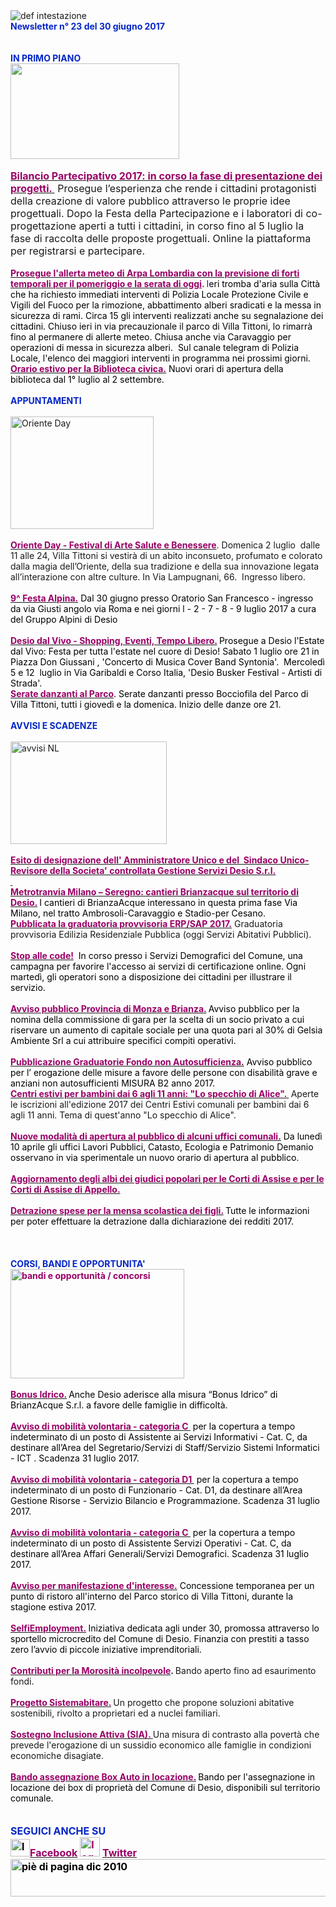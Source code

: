 <html><body><DIV>
<DIV>
<DIV>
<DIV>
<DIV><IMG border=0 alt="def intestazione" src="http://www.comune.desio.mb.it/servizi/gestionedocumentale/visualizzadocumento.aspx?id=6276"> 
<DIV>
<DIV><STRONG><FONT color=#0426c6>Newsletter n°&nbsp;23 del&nbsp;30 giugno 2017</FONT></STRONG></DIV>
<DIV>&nbsp;</DIV>
<DIV><FONT color=#0426c6><STRONG></STRONG></FONT>&nbsp;</DIV>
<DIV><FONT color=#0426c6><STRONG>IN PRIMO PIANO</STRONG></FONT></DIV>
<DIV><IMG border=0 alt="" src="http://www.comune.desio.mb.it/servizi/gestionedocumentale/visualizzadocumento.aspx?id=18999" width=270 height=153></DIV>
<DIV>&nbsp;</DIV>
<DIV><FONT size=+0><A title="" href="https://www.comune.desio.mb.it/servizi/notizie/notizie_fase02.aspx?ID=44486" target=_self><FONT size=+0><STRONG><FONT color=#990066>Bilancio Partecipativo 2017: in corso la fase di presentazione dei progetti.</FONT>&nbsp;</STRONG></FONT></A>&nbsp;Prosegue l’esperienza che rende i cittadini protagonisti della creazione di valore pubblico attraverso le proprie idee progettuali. Dopo la Festa della Partecipazione e i laboratori di co-progettazione aperti a tutti i cittadini, in corso&nbsp;fino al 5 luglio la fase di raccolta delle proposte progettuali. Online la piattaforma per registrarsi e partecipare.</FONT></DIV>
<DIV><FONT color=#0426c6></FONT>&nbsp;</DIV>
<DIV><FONT color=#0426c6><A title="" href="https://t.me/Polizia_Locale_Desio" target=_self><FONT color=#990066><STRONG>Prosegue l'allerta meteo di Arpa Lombardia con la previsione di forti temporali per il pomeriggio e la serata di oggi</STRONG></FONT></A><FONT color=#990066><STRONG>. </STRONG></FONT>I<FONT color=#000000>eri tromba d'aria sulla Città che ha richiesto immediati interventi di Polizia Locale Protezione Civile&nbsp;e Vigili del Fuoco per la rimozione, abbattimento alberi sradicati e la messa in sicurezza di rami. Circa 15 gli interventi realizzati anche su segnalazione dei cittadini. Chiuso ieri in via precauzionale il parco di Villa Tittoni, lo rimarrà fino al permanere di allerte meteo. Chiusa anche via Caravaggio per operazioni di messa in sicurezza alberi.&nbsp;&nbsp;Sul canale telegram di Polizia Locale, l'elenco dei maggiori interventi in programma nei prossimi giorni.</FONT></DIV></DIV></DIV></DIV></DIV>
<DIV>
<DIV></FONT><FONT color=#000000><STRONG><FONT color=#990066><A title="" href="http://www.comune.desio.mb.it/servizi/notizie/notizie_fase02.aspx?ID=44578" target=_self><FONT color=#000000><STRONG><FONT color=#990066>Orario estivo per la Biblioteca civica.</FONT></STRONG></FONT></A></FONT></STRONG> Nuovi orari di apertura della biblioteca dal 1° luglio al 2 settembre.<BR></FONT><FONT color=#000000><STRONG><FONT color=#990066></FONT></STRONG></FONT></DIV>
<DIV>&nbsp;</DIV></DIV>
<DIV><FONT color=#0426c6><STRONG>APPUNTAMENTI</STRONG></FONT><FONT color=#0426c6><FONT color=#000000> </FONT></FONT></DIV>
<DIV><FONT color=#0426c6><FONT color=#000000></FONT></FONT>&nbsp;</DIV>
<DIV><IMG style="WIDTH: 229px; HEIGHT: 180px" alt="Oriente Day " src="https://www.comune.desio.mb.it/servizi/gestionedocumentale/visualizzadocumento.aspx?ID=22585" width=259 height=193></DIV>
<DIV>&nbsp;</DIV>
<DIV><STRONG><FONT color=#990066><A title="" href="http://www.comune.desio.mb.it/servizi/notizie/notizie_fase02.aspx?ID=44599" target=_self><STRONG><FONT color=#990066>Oriente Day - Festival di Arte Salute e Benessere</FONT></STRONG></A></FONT></STRONG>. Domenica 2 luglio&nbsp; dalle 11 alle 24, Villa Tittoni si vestirà di un abito inconsueto, profumato e colorato dalla magia dell’Oriente, della sua tradizione e della sua innovazione legata all’interazione con altre culture. In Via Lampugnani, 66.&nbsp; Ingresso libero. </DIV>
<DIV>&nbsp;</DIV>
<DIV><FONT color=#0426c6><FONT color=#000000><STRONG><FONT color=#990066><A title="" href="http://www.comune.desio.mb.it/servizi/notizie/notizie_fase02.aspx?ID=44587" target=_self><FONT color=#0426c6><FONT color=#000000><STRONG><FONT color=#990066>9^ Festa Alpina.</FONT></STRONG></FONT></FONT></A></FONT></STRONG> Dal 30 giugno presso Oratorio San Francesco - ingresso da via Giusti angolo via Roma e nei giorni l - 2 - 7 - 8 - 9 luglio 2017 a cura del Gruppo Alpini di Desio</DIV>
<DIV>
<DIV>
<DIV><FONT color=#990066>&nbsp;</DIV>
<DIV>
<DIV><FONT color=#990066><A title="" href="http://www.comune.desio.mb.it/servizi/notizie/notizie_fase02.aspx?ID=44423" target=_self><FONT color=#990066><STRONG>Desio dal Vivo - Shopping, Eventi, Tempo Libero.</STRONG></FONT></A><STRONG> </STRONG><FONT color=#000000>Prosegue a Desio l'Estate dal Vivo: Festa per tutta l'estate nel cuore di Desio!&nbsp;Sabato 1 luglio ore 21 in Piazza Don Giussani , 'Concerto di Musica Cover Band Syntonia'. &nbsp;Mercoledì 5 e 12 &nbsp;luglio in Via Garibaldi e Corso Italia, 'Desio Busker Festival - Artisti di Strada'.</FONT></FONT></DIV>
<DIV></FONT><FONT color=#990066><A title="" href="http://www.comune.desio.mb.it/servizi/notizie/notizie_fase02.aspx?ID=44429" target=_self><FONT color=#990066><STRONG>Serate danzanti al Parco</STRONG></FONT></A></FONT>.&nbsp;Serate danzanti presso Bocciofila del Parco di Villa Tittoni, tutti&nbsp;i giovedì e la domenica. Inizio delle danze ore 21.</DIV></DIV>
<DIV>&nbsp;</DIV>
<DIV></FONT></FONT><FONT color=#0426c6><STRONG>AVVISI E SCADENZE</STRONG></FONT> </DIV>
<DIV>&nbsp;</DIV></DIV>
<DIV>
<DIV><IMG style="WIDTH: 250px; HEIGHT: 164px" border=0 alt="avvisi NL" src="http://www.comune.desio.mb.it/servizi/gestionedocumentale/visualizzadocumento.aspx?id=18789" width=232 height=175></DIV>
<DIV>&nbsp;</DIV>
<DIV><STRONG><FONT color=#990066><A title="" href="http://www.comune.desio.mb.it/servizi/notizie/notizie_fase02.aspx?ID=44571" target=_self>
<DIV><STRONG><FONT color=#990066>Esito di designazione dell' Amministratore Unico e del&nbsp; Sindaco Unico-Revisore della Societa' controllata Gestione Servizi Desio S.r.l.</FONT></STRONG></DIV>
<DIV><FONT color=#990066></FONT>&nbsp;</DIV></A></FONT></STRONG></DIV><FONT color=#990066>
<DIV><FONT color=#990066><A title="" href="http://www.comune.desio.mb.it/servizi/notizie/notizie_fase02.aspx?ID=44444" target=_self><FONT color=#990066><STRONG>Metrotranvia Milano – Seregno: cantieri Brianzacque sul territorio di Desio.</STRONG></FONT></A></FONT><STRONG> </STRONG><FONT color=#000000>I cantieri di BrianzaAcque interessano in questa prima fase Via Milano, nel tratto Ambrosoli-Caravaggio e Stadio-per Cesano.</FONT><FONT color=#0426c6></DIV>
<DIV></FONT><A title="" href="http://www.comune.desio.mb.it/servizi/notizie/notizie_fase02.aspx?ID=44531" target=_self><FONT color=#990066><STRONG>Pubblicata la graduatoria provvisoria ERP/SAP 2017.</STRONG></FONT></A> </FONT>Graduatoria provvisoria Edilizia Residenziale Pubblica (oggi Servizi Abitativi Pubblici).</DIV>
<DIV>&nbsp;</DIV>
<DIV><FONT color=#000000><FONT color=#990066><A title="" href="http://www.comune.desio.mb.it/servizi/notizie/notizie_fase02.aspx?ID=44271" target=_self><STRONG><FONT color=#990066>Stop alle code!</FONT></STRONG></A><FONT color=#000000>&nbsp; In corso presso i Servizi Demografici del Comune, una campagna per favorire l'accesso ai servizi di certificazione online.&nbsp;Ogni martedì, gli operatori sono a disposizione dei cittadini per illustrare il servizio.</FONT></FONT></FONT></DIV>
<DIV>
<DIV><FONT color=#000000><FONT color=#990066></FONT></FONT>&nbsp;</DIV>
<DIV><FONT color=#000000><FONT color=#990066><A title="" href="http://www.comune.desio.mb.it/servizi/notizie/notizie_fase02.aspx?ID=44347" target=_self><STRONG><FONT color=#990066>Avviso pubblico Provincia di Monza e Brianza.</FONT></STRONG></A><STRONG> </STRONG></FONT>Avviso pubblico per la nomina della commissione di gara per la scelta di un socio privato a cui riservare un aumento di capitale sociale per una quota pari al 30% di Gelsia Ambiente Srl a cui attribuire specifici compiti operativi. </DIV>
<DIV>
<DIV><STRONG><FONT color=#990066></FONT></STRONG>&nbsp;</DIV>
<DIV><STRONG><FONT color=#990066><A title="" href="http://www.comune.desio.mb.it/servizi/notizie/notizie_fase02.aspx?ID=44312" target=_self><STRONG><FONT color=#990066>Pubblicazione Graduatorie&nbsp;Fondo non Autosufficienza</FONT></STRONG>.</A></FONT></STRONG> Avviso pubblico per l’ erogazione delle misure a favore delle persone con disabilità grave e anziani non autosufficienti MISURA B2 anno 2017.</FONT></DIV></DIV><STRONG><FONT color=#990066></FONT></STRONG></DIV>
<DIV><STRONG><FONT color=#990066><A title="" href="https://www.comune.desio.mb.it/servizi/notizie/notizie_fase02.aspx?ID=43904" target=_self><STRONG><FONT color=#990066>Centri estivi per bambini dai 6 agli 11 anni: "Lo specchio di Alice". </FONT></STRONG></A>&nbsp;</FONT></STRONG>Aperte le iscrizioni all'edizione 2017 dei Centri Estivi comunali per bambini dai 6 agli 11 anni. Tema di quest'anno "Lo specchio di Alice".</DIV>
<DIV>&nbsp;</DIV>
<DIV><FONT color=#990066><A title="" href="http://www.comune.desio.mb.it/servizi/notizie/notizie_fase02.aspx?ID=43829" target=_self><STRONG><FONT color=#990066>Nuove modalità di apertura al pubblico di alcuni uffici comunali.</FONT></STRONG></A><FONT color=#000000><FONT color=#990066> </FONT>Da lunedì 10 aprile gli uffici Lavori Pubblici, Catasto, Ecologia e Patrimonio Demanio osservano in via sperimentale un nuovo orario di apertura al pubblico. </FONT></FONT></DIV>
<DIV>&nbsp;</DIV>
<DIV><STRONG><FONT color=#990066><A title="" href="http://www.comune.desio.mb.it/servizi/notizie/notizie_fase02.aspx?ID=44116" target=_self><STRONG><FONT color=#990066>Aggiornamento degli albi dei giudici popolari per le Corti di Assise e per le Corti di Assise di Appello.</FONT></STRONG></A></FONT></STRONG></DIV>
<DIV>&nbsp;</DIV></DIV>
<DIV>
<DIV><FONT color=#990066><STRONG><A title="" href="https://www.comune.desio.mb.it/upload/desio/newsletter/Detrazione%20spese%20per%20la%20mensa%20scolastica%20dei%20figli.%20Tutte%20le%20informazioni%20per%20poter%20effettuare%20la%20detrazione%20dalla%20dichiarazione%20dei%20redditi%202017" target=_self><FONT color=#990066><STRONG>Detrazione spese per la mensa scolastica dei figli.</STRONG></FONT></A> </STRONG></FONT><FONT color=#000000>Tutte le informazioni per poter effettuare la detrazione dalla dichiarazione dei redditi 2017.</FONT></DIV>
<DIV>&nbsp;</DIV></DIV>
<DIV><STRONG><FONT color=#990066></FONT></STRONG>&nbsp;</DIV>
<DIV><STRONG><FONT color=#990066></FONT></STRONG>&nbsp;</DIV><FONT color=#990066></FONT>
<DIV><FONT color=#990066><FONT color=#990066><STRONG></STRONG></FONT></FONT><STRONG><FONT color=#0426c6>CORSI, BANDI E OPPORTUNITA'</FONT> </STRONG></DIV>
<DIV>
<DIV><FONT color=#990066><STRONG><IMG style="WIDTH: 278px; HEIGHT: 175px" border=0 alt="bandi e opportunità / concorsi" src="http://www.comune.desio.mb.it/servizi/gestionedocumentale/visualizzadocumento.aspx?id=18790" width=299 height=168></STRONG></FONT></DIV>
<DIV><STRONG><FONT color=#990066></FONT></STRONG>&nbsp;</DIV>
<DIV><FONT color=#990066><A title="" href="http://www.comune.desio.mb.it/servizi/notizie/notizie_fase02.aspx?ID=44226" target=_self><FONT color=#990066><STRONG>Bonus Idrico.</STRONG></FONT></A><FONT color=#990066><STRONG> </STRONG></FONT><FONT color=#000000>Anche Desio aderisce alla misura “Bonus Idrico” di BrianzAcque S.r.l. a favore delle famiglie in difficoltà.</FONT></FONT></DIV>
<DIV><FONT color=#990066>&nbsp;</DIV></FONT><FONT color=#000000><FONT color=#990066>
<DIV><STRONG><FONT color=#990066><A title="" href="http://www.comune.desio.mb.it/servizi/notizie/notizie_fase02.aspx?ID=44523" target=_self><STRONG><FONT color=#990066>Avviso di mobilità volontaria - categoria C&nbsp;</FONT></STRONG></A></FONT></STRONG><FONT color=#000000> per la copertura a tempo indeterminato di un posto di Assistente ai Servizi Informativi - Cat. C, da destinare all’Area del Segretario/Servizi di Staff/Servizio Sistemi Informatici - ICT . Scadenza 31 luglio 2017.</FONT></DIV>
<DIV><BR><STRONG><FONT color=#990066><A title="" href="http://www.comune.desio.mb.it/servizi/notizie/notizie_fase02.aspx?ID=44519" target=_self><STRONG><FONT color=#990066>Avviso di mobilità volontaria - categoria D1&nbsp;</FONT></STRONG></A></FONT></STRONG><FONT color=#000000> per la copertura a tempo indeterminato di un posto di Funzionario - Cat. D1, da destinare all’Area Gestione Risorse - Servizio Bilancio e Programmazione. Scadenza 31 luglio 2017.<BR></FONT><BR><STRONG><FONT color=#990066><A title="" href="http://www.comune.desio.mb.it/servizi/notizie/notizie_fase02.aspx?ID=44515" target=_self><STRONG><FONT color=#990066>Avviso di mobilità volontaria - categoria C&nbsp;</FONT></STRONG></A></FONT></STRONG><FONT color=#000000> per la copertura a tempo indeterminato di un posto di Assistente Servizi Operativi - Cat. C, da destinare all’Area Affari Generali/Servizi Demografici. Scadenza 31 luglio 2017.</FONT></DIV>
<DIV><STRONG><FONT color=#990066></FONT></STRONG>&nbsp;</DIV>
<DIV><STRONG><FONT color=#990066><A title="" href="http://www.comune.desio.mb.it/servizi/notizie/notizie_fase02.aspx?ID=44496" target=_self><STRONG><FONT color=#990066>Avviso per manifestazione d'interesse.</FONT></STRONG></A></FONT></STRONG> <FONT color=#000000>Concessione temporanea per un punto di ristoro all'interno del Parco storico di Villa Tittoni, durante la stagione estiva 2017.</FONT></DIV></FONT></FONT></DIV>
<DIV>&nbsp;</DIV>
<DIV>
<DIV><FONT color=#000000><FONT color=#990066><A title="" href="http://www.comune.desio.mb.it/servizi/notizie/notizie_fase02.aspx?ID=43223" target=_self><FONT color=#000000><FONT color=#990066><STRONG>SelfiEmployment.</STRONG></FONT></FONT></A></FONT><STRONG>&nbsp;</STRONG>Iniziativa dedicata agli under 30, promossa attraverso lo sportello microcredito del Comune di Desio. Finanzia con prestiti a tasso zero l’avvio di piccole iniziative imprenditoriali.</FONT></DIV>
<DIV><FONT color=#990066></FONT>&nbsp;</DIV>
<DIV><FONT color=#990066><A title="" href="http://www.comune.desio.mb.it/servizi/notizie/notizie_fase02.aspx?ID=42983" target=_self><FONT color=#990066><STRONG>Contributi per la Morosità incolpevole</STRONG></FONT></A></FONT><STRONG>. </STRONG>Bando aperto fino ad esaurimento fondi. </DIV>
<DIV><FONT color=#990066></FONT>&nbsp;</DIV>
<DIV><FONT color=#990066><A title="" href="http://www.comune.desio.mb.it/servizi/notizie/notizie_fase02.aspx?ID=41431" target=_self><FONT color=#990066><STRONG>Progetto Sistemabitare.</STRONG></FONT></A></FONT><STRONG> </STRONG>Un progetto che propone soluzioni abitative sostenibili, rivolto a proprietari ed a nuclei familiari. </DIV>
<DIV><FONT color=#990066></FONT>&nbsp;</DIV>
<DIV><FONT color=#990066><A title="" href="http://www.comune.desio.mb.it/servizi/notizie/notizie_fase02.aspx?ID=40660" target=_self><STRONG><FONT color=#990066>Sostegno Inclusione Attiva (SIA).</FONT> </STRONG></A></FONT>Una misura di contrasto alla povertà che prevede l'erogazione di un sussidio economico alle famiglie in condizioni economiche disagiate.</DIV>
<DIV><FONT color=#990066></FONT>&nbsp;</DIV>
<DIV>
<DIV><FONT color=#990066><A title="" href="http://www.comune.desio.mb.it/servizi/notizie/notizie_fase02.aspx?ID=35369" target=_self><FONT color=#990066><STRONG>Bando assegnazione Box Auto in locazione.</STRONG></FONT></A><STRONG> </STRONG><FONT color=#000000>B</FONT></FONT><FONT color=#000000>ando per l'assegnazione in locazione dei box di proprietà del Comune di Desio, disponibili sul territorio comunale.</FONT></DIV>
<DIV><FONT color=#990066></FONT>&nbsp;</DIV></DIV></DIV>
<DIV>
<DIV><FONT color=#990066></FONT>&nbsp;</DIV>
<DIV><FONT color=#990066></FONT>
<DIV><FONT color=#990066></FONT>
<DIV><FONT color=#990066></FONT><FONT color=#0426c6><FONT color=#0426c6><FONT size=+0><FONT color=#000000><FONT color=#990066><FONT color=#000000><FONT color=#0426c6><STRONG>SEGUICI ANCHE SU</STRONG></FONT></FONT></FONT></FONT></FONT></FONT></FONT></DIV></DIV></DIV>
<DIV>
<DIV><FONT color=#0426c6><FONT color=#0426c6><FONT size=+0><FONT color=#000000><FONT color=#990066><FONT color=#000000></FONT></FONT></FONT></FONT></FONT></FONT>
<DIV><FONT color=#0426c6><FONT color=#0426c6><FONT size=+0><FONT color=#000000><FONT color=#990066><FONT color=#000000></FONT></FONT></FONT></FONT></FONT></FONT>
<DIV><FONT color=#0426c6><FONT color=#0426c6><FONT size=+0><FONT color=#000000><FONT color=#990066><FONT color=#000000></FONT></FONT></FONT></FONT></FONT></FONT>
<DIV><FONT color=#0426c6><FONT color=#0426c6><FONT size=+0><FONT color=#000000><FONT color=#990066><FONT color=#000000>
<DIV>
<DIV>
<DIV>
<DIV>
<DIV><STRONG></STRONG></DIV>
<DIV><STRONG><IMG style="WIDTH: 31px; HEIGHT: 28px" alt="logo facebook" src="http://www.comune.desio.mb.it/servizi/gestionedocumentale/visualizzadocumento.aspx?ID=18791" width=95 height=56></STRONG><A title="" href="https://it-it.facebook.com/pages/Comune-Di-Desio/103441483073684" target=_self><FONT color=#990066><STRONG>Facebook</STRONG></FONT></A><FONT color=#990066><STRONG> <IMG style="WIDTH: 32px; HEIGHT: 31px" alt="logo twitter" src="http://www.comune.desio.mb.it/servizi/gestionedocumentale/visualizzadocumento.aspx?ID=18792" width=38 height=44> </STRONG></FONT><A title="" href="https://mobile.twitter.com/comunedidesio" target=_self><FONT color=#990066><STRONG>Twitter</STRONG></FONT></A><STRONG> </STRONG></DIV>
<DIV></DIV></DIV>
<DIV><STRONG><IMG style="WIDTH: 622px; HEIGHT: 60px" border=0 alt="piè di pagina dic 2010" src="http://www.comune.desio.mb.it/servizi/gestionedocumentale/visualizzadocumento.aspx?id=6565" width=993 height=74></STRONG></DIV></DIV></DIV></DIV></FONT></FONT></FONT></FONT></FONT></FONT><STRONG></STRONG></DIV></DIV></DIV></DIV></DIV></DIV></DIV></DIV></DIV></body></html